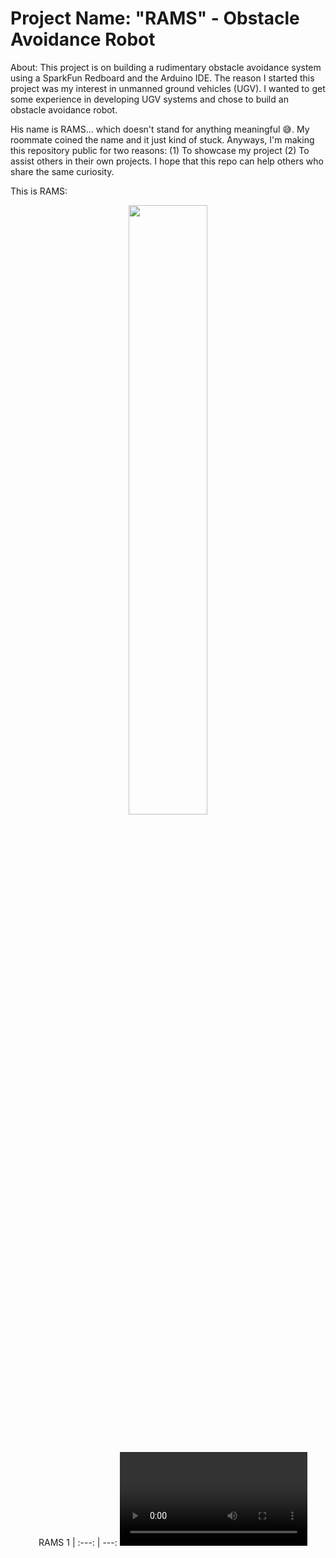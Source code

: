 # Project Name: "RAMS" - Obstacle Avoidance Robot
About:
This project is on building a rudimentary obstacle avoidance system using a SparkFun Redboard and the Arduino IDE. The reason I started this project was my interest in unmanned ground vehicles (UGV). I wanted to get some experience in developing UGV systems and chose to build an obstacle avoidance robot. 

His name is RAMS... which doesn't stand for anything meaningful :sweat_smile:. My roommate coined the name and it just kind of stuck. Anyways, I'm making this repository public for two reasons: (1) To showcase my project (2) To assist others in their own projects. I hope that this repo can help others who share the same curiosity.

This is RAMS: 
<br />
<p align="center">
<img src="https://user-images.githubusercontent.com/82693292/152702500-210ea833-a2d9-4a7c-b7a3-52329b781607.jpg" width=50%>
</p>
<br />

 <div align="center">
  
&nbsp;&nbsp;&nbsp; RAMS 1 |
:---:  | ---: 
<video src='https://user-images.githubusercontent.com/82693292/152702599-05d531be-b84d-48bf-9f83-1cf1f1ef376c.MOV'> >

</div>
  <br />
 
